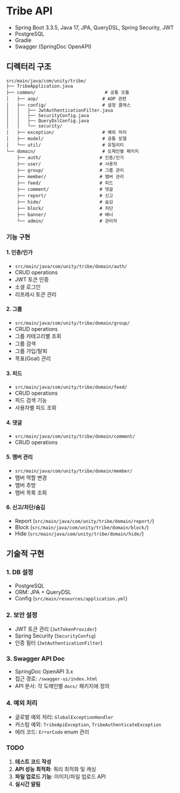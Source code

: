 # Tribe API

- Spring Boot 3.3.5, Java 17, JPA, QueryDSL, Spring Security, JWT
- PostgreSQL
- Gradle
- Swagger (SpringDoc OpenAPI)

## 디렉터리 구조

```
src/main/java/com/unity/tribe/
├── TribeApplication.java
├── common/                          # 공통 모듈
│   ├── aop/                        # AOP 관련
│   ├── config/                     # 설정 클래스
│   │   ├── JwtAuthenticationFilter.java
│   │   ├── SecurityConfig.java
│   │   ├── QueryDslConfig.java
│   │   └── security/
│   ├── exception/                  # 예외 처리
│   ├── model/                      # 공통 모델
│   └── util/                       # 유틸리티
└── domain/                         # 도메인별 패키지
    ├── auth/                      # 인증/인가
    ├── user/                      # 사용자
    ├── group/                     # 그룹 관리
    ├── member/                    # 멤버 관리
    ├── feed/                      # 피드
    ├── comment/                   # 댓글
    ├── report/                    # 신고
    ├── hide/                      # 숨김
    ├── block/                     # 차단
    ├── banner/                    # 배너
    └── admin/                     # 관리자
```

### 기능 구현

#### 1. 인증/인가
- `src/main/java/com/unity/tribe/domain/auth/`
- CRUD operations
- JWT 토큰 인증
- 소셜 로그인
- 리프레시 토큰 관리

#### 2. 그룹
- `src/main/java/com/unity/tribe/domain/group/`
- CRUD operations
- 그룹 카테고리별 조회
- 그룹 검색
- 그룹 가입/탈퇴
- 목표(Goal) 관리

#### 3. 피드
- `src/main/java/com/unity/tribe/domain/feed/`
- CRUD operations
- 피드 검색 기능
- 사용자별 피드 조회

#### 4. 댓글
- `src/main/java/com/unity/tribe/domain/comment/`
- CRUD operations

#### 5. 멤버 관리
- `src/main/java/com/unity/tribe/domain/member/`
- 멤버 역할 변경
- 멤버 추방
- 멤버 목록 조회

#### 6. 신고/차단/숨김
- Report (`src/main/java/com/unity/tribe/domain/report/`)
- Block (`src/main/java/com/unity/tribe/domain/block/`)
- Hide (`src/main/java/com/unity/tribe/domain/hide/`)

## 기술적 구현

### 1. DB 설정
- PostgreSQL
- ORM: JPA + QueryDSL
- Config (`src/main/resources/application.yml`)

### 2. 보안 설정
- JWT 토큰 관리 (`JwtTokenProvider`)
- Spring Security (`SecurityConfig`)
- 인증 필터 (`JwtAuthenticationFilter`)

### 3. Swagger API Doc
- SpringDoc OpenAPI 3.x
- 접근 경로: `/swagger-ui/index.html`
- API 문서: 각 도메인별 `docs/` 패키지에 정의

### 4. 예외 처리
- 글로벌 예외 처리: `GlobalExceptionHandler`
- 커스텀 예외: `TribeApiException`, `TribeAuthenticateException`
- 에러 코드: `ErrorCode` enum 관리

### TODO
1. **테스트 코드 작성**
2. **API 성능 최적화**: 쿼리 최적화 및 캐싱
3. **파일 업로드 기능**: 이미지/파일 업로드 API
4. **실시간 알림**